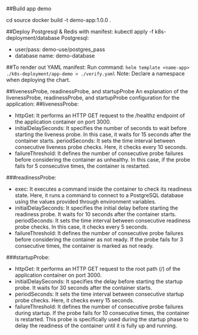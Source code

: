 ##Build app demo

cd source
docker build -t demo-app:1.0.0 .

##Deploy Postgresql & Redis with manifest:
kubectl apply -f k8s-deployment/database
Postgresql:
- user/pass: demo-use/postgres_pass 
- database name: demo-database

##To render out YAML manifest:
Run command: `helm template <name-app> ./k8s-deployment/app-demo > ./verify.yaml`
Note: Declare a namespace when deploying the chart.

##livenessProbe, readinessProbe, and startupProbe
An explanation of the livenessProbe, readinessProbe, and startupProbe configuration for the application:
##livenessProbe:
- httpGet: It performs an HTTP GET request to the /healthz endpoint of the application container on port 3000.
- initialDelaySeconds: It specifies the number of seconds to wait before starting the liveness probe. In this case, it waits for 15 seconds after the container starts.
periodSeconds: It sets the time interval between consecutive liveness probe checks. Here, it checks every 10 seconds.
- failureThreshold: It defines the number of consecutive probe failures before considering the container as unhealthy. In this case, if the probe fails for 5 consecutive times, the container is restarted.

###readinessProbe:
- exec: It executes a command inside the container to check its readiness state. Here, it runs a command to connect to a PostgreSQL database using the values provided through environment variables.
- initialDelaySeconds: It specifies the initial delay before starting the readiness probe. It waits for 10 seconds after the container starts.
periodSeconds: It sets the time interval between consecutive readiness probe checks. In this case, it checks every 5 seconds.
- failureThreshold: It defines the number of consecutive probe failures before considering the container as not ready. If the probe fails for 3 consecutive times, the container is marked as not ready.

###startupProbe:
- httpGet: It performs an HTTP GET request to the root path (/) of the application container on port 3000.
- initialDelaySeconds: It specifies the delay before starting the startup probe. It waits for 30 seconds after the container starts.
- periodSeconds: It sets the time interval between consecutive startup probe checks. Here, it checks every 15 seconds.
- failureThreshold: It defines the number of consecutive probe failures during startup. If the probe fails for 10 consecutive times, the container is restarted. This probe is specifically used during the startup phase to delay the readiness of the container until it is fully up and running.


